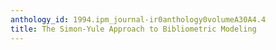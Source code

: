 ```yaml
---
anthology_id: 1994.ipm_journal-ir0anthology0volumeA30A4.4
title: The Simon-Yule Approach to Bibliometric Modeling
---
```

